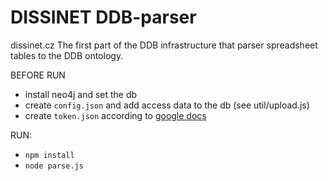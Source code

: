 # DISSINET DDB-parser
dissinet.cz
The first part of the DDB infrastructure that parser spreadsheet tables to the DDB ontology.

BEFORE RUN

- install neo4j and set the db
- create `config.json` and add access data to the db (see util/upload.js)
- create `token.json` according to [google docs](https://developers.google.com/sheets/api/guides/authorizing)

RUN:

- `npm install`
- `node parse.js`
